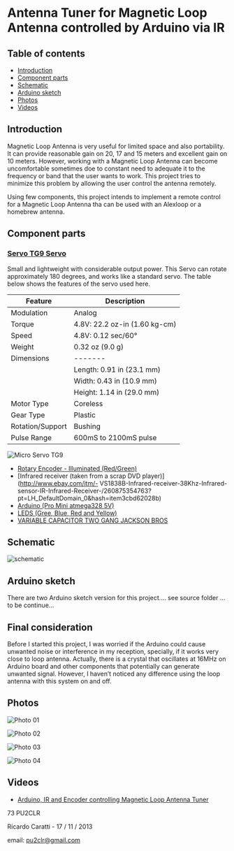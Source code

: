 # Antenna Tuner for Magnetic Loop Antenna controlled by Arduino via IR


## Table of contents

* [Introduction](https://github.com/pu2clr/ATU-with-IR-and-Android-for-Magnetic-Loop#introduction)
* [Component parts](https://github.com/pu2clr/ATU-with-IR-and-Android-for-Magnetic-Loop#component-parts)
* [Schematic](https://github.com/pu2clr/ATU-with-IR-and-Android-for-Magnetic-Loop#schematic)
* [Arduino sketch](https://github.com/pu2clr/ATU-with-IR-and-Android-for-Magnetic-Loop#arduino-sketch)
* [Photos](https://github.com/pu2clr/ATU-with-IR-and-Android-for-Magnetic-Loop#photos)
* [Videos](https://github.com/pu2clr/ATU-with-IR-and-Android-for-Magnetic-Loop#videos)


## Introduction

Magnetic Loop Antenna is very useful for limited space and also portability.  It can provide reasonable gain on 20, 17 and 15 meters and excellent gain on 10 meters.   However, working with a Magnetic Loop Antenna can become uncomfortable sometimes doe to constant need to adequate it to the frequency or band that the user wants to work. This project tries to minimize this problem by allowing the user control the antenna remotely.

Using few components, this project intends to implement a remote control for a Magnetic Loop Antenna tha can be used with an Alexloop or a homebrew antenna.  


## Component parts

### [Servo TG9 Servo](http://www.ee.ic.ac.uk/pcheung/teaching/DE1_EE/stores/sg90_datasheet.pdf)

Small and lightweight with considerable output power. This Servo can rotate approximately 180 degrees, and works like a standard servo. The table below shows the features of the servo used here. 

| Feature | Description | 
| ------- | ----------- |
| Modulation | Analog |
| Torque | 4.8V: 22.2 oz-in (1.60 kg-cm) |
| Speed | 4.8V: 0.12 sec/60° |
| Weight | 0.32 oz (9.0 g) |
| Dimensions | -------  |
|  | Length: 0.91 in (23.1 mm) | 
|  | Width:  0.43 in (10.9 mm) |
|  | Height: 1.14 in (29.0 mm) |
| Motor Type | Coreless |
| Gear Type | Plastic |
| Rotation/Support | Bushing | 
| Pulse Range | 600mS to 2100mS pulse | 


![Micro Servo TG9](https://github.com/pu2clr/ATU-with-IR-and-Android-for-Magnetic-Loop/blob/master/Photos/micro_servo_TG9.jpg)


- [Rotary Encoder - Illuminated (Red/Green)](https://www.sparkfun.com/products/10596)
- [Infrared receiver (taken from a scrap DVD player)](http://www.ebay.com/itm/- VS1838B-Infrared-receiver-38Khz-Infrared-sensor-IR-Infrared-Receiver-/260875354763?pt=LH_DefaultDomain_0&hash=item3cbd62028b)
- [Arduino (Pro Mini atmega328 5V)](http://www.ebay.com/itm/New-ver-Promini-Pro-Mini-atmega328-328p-5V-16MHz-Arduino-Compatible-nano-size-/321090929788?pt=LH_DefaultDomain_0&hash=item4ac282c47c)
- [LEDS (Gree, Blue, Red and Yellow)](http://www.ebay.com/itm/271092424896?ssPageName=STRK:MEWNX:IT&_trksid=p3984.m1439.l2649)
- [VARIABLE CAPACITOR TWO GANG JACKSON BROS](http://www.ebay.com/itm/VARIABLE-CAPACITOR-TWO-GANG-JACKSON-BROS-/300844646071?pt=LH_DefaultDomain_3&hash=item460bbcfeb7)



## Schematic


![schematic](https://github.com/pu2clr/ATU-with-IR-and-Android-for-Magnetic-Loop/blob/master/schematic/schematic_arduino_IR-NEW.png)



## Arduino sketch


There are two Arduino sketch version for this project.... see source folder ... to be continue... 




## Final consideration 


Before I started this project, I was worried if the Arduino could cause unwanted noise or interference in my reception, specially, if it works very close to loop antenna. Actually, there is a crystal that oscillates at 16MHz on Arduino board and other components that potentially can generate unwanted signal. However, I haven’t noticed any difference using the loop antenna with this system on and off.   



## Photos


![Photo 01](https://github.com/pu2clr/ATU-with-IR-and-Android-for-Magnetic-Loop/blob/master/Photos/photo01.jpg)


![Photo 02](https://github.com/pu2clr/ATU-with-IR-and-Android-for-Magnetic-Loop/blob/master/Photos/photo02.jpg)


![Photo 03](https://github.com/pu2clr/ATU-with-IR-and-Android-for-Magnetic-Loop/blob/master/Photos/photo03.jpg)


![Photo 04](https://github.com/pu2clr/ATU-with-IR-and-Android-for-Magnetic-Loop/blob/master/Photos/photo04.jpg)


## Videos

- [Arduino, IR and Encoder controlling Magnetic Loop Antenna Tuner](https://youtu.be/zD-wKD19_8U)





73
PU2CLR

Ricardo Caratti - 17 / 11 / 2013

email: pu2clr@gmail.com



